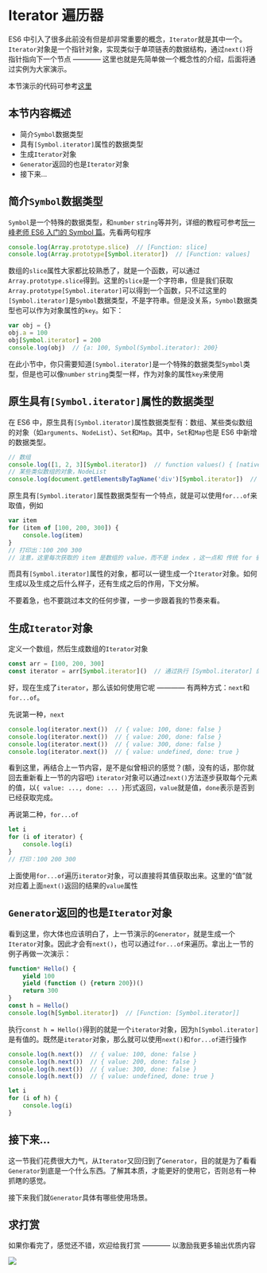 # Iterator 遍历器

ES6 中引入了很多此前没有但是却非常重要的概念，`Iterator`就是其中一个。`Iterator`对象是一个指针对象，实现类似于单项链表的数据结构，通过`next()`将指针指向下一个节点 ———— 这里也就是先简单做一个概念性的介绍，后面将通过实例为大家演示。

本节演示的代码可参考[这里](./test.js)

## 本节内容概述

- 简介`Symbol`数据类型
- 具有`[Symbol.iterator]`属性的数据类型
- 生成`Iterator`对象
- `Generator`返回的也是`Iterator`对象
- 接下来...

## 简介`Symbol`数据类型

`Symbol`是一个特殊的数据类型，和`number` `string`等并列，详细的教程可参考[阮一峰老师 ES6 入门的 Symbol 篇](http://es6.ruanyifeng.com/#docs/symbol)。先看两句程序

```javascript
console.log(Array.prototype.slice)  // [Function: slice]
console.log(Array.prototype[Symbol.iterator])  // [Function: values]
```

数组的`slice`属性大家都比较熟悉了，就是一个函数，可以通过`Array.prototype.slice`得到。这里的`slice`是一个字符串，但是我们获取`Array.prototype[Symbol.iterator]`可以得到一个函数，只不过这里的`[Symbol.iterator]`是`Symbol`数据类型，不是字符串。但是没关系，`Symbol`数据类型也可以作为对象属性的`key`。如下：

```javascript
var obj = {}
obj.a = 100
obj[Symbol.iterator] = 200
console.log(obj)  // {a: 100, Symbol(Symbol.iterator): 200}
```

在此小节中，你只需要知道`[Symbol.iterator]`是一个特殊的数据类型`Symbol`类型，但是也可以像`number` `string`类型一样，作为对象的属性`key`来使用

## 原生具有`[Symbol.iterator]`属性的数据类型

在 ES6 中，原生具有`[Symbol.iterator]`属性数据类型有：数组、某些类似数组的对象（如`arguments`、`NodeList`）、`Set`和`Map`。其中，`Set`和`Map`也是 ES6 中新增的数据类型。

```javascript
// 数组
console.log([1, 2, 3][Symbol.iterator])  // function values() { [native code] }
// 某些类似数组的对象，NodeList
console.log(document.getElementsByTagName('div')[Symbol.iterator])  // function values() { [native code] }
```

原生具有`[Symbol.iterator]`属性数据类型有一个特点，就是可以使用`for...of`来取值，例如

```javascript
var item
for (item of [100, 200, 300]) {
    console.log(item)
}
// 打印出：100 200 300 
// 注意，这里每次获取的 item 是数组的 value，而不是 index ，这一点和 传统 for 循环以及 for...in 完全不一样
```

而具有`[Symbol.iterator]`属性的对象，都可以一键生成一个`Iterator`对象。如何生成以及生成之后什么样子，还有生成之后的作用，下文分解。

不要着急，也不要跳过本文的任何步骤，一步一步跟着我的节奏来看。

## 生成`Iterator`对象

定义一个数组，然后生成数组的`Iterator`对象

```javascript
const arr = [100, 200, 300]
const iterator = arr[Symbol.iterator]()  // 通过执行 [Symbol.iterator] 的属性值（函数）来返回一个 iterator 对象
```

好，现在生成了`iterator`，那么该如何使用它呢 ———— 有两种方式：`next`和`for...of`。

先说第一种，`next`

```javascript
console.log(iterator.next())  // { value: 100, done: false }
console.log(iterator.next())  // { value: 200, done: false }
console.log(iterator.next())  // { value: 300, done: false }
console.log(iterator.next())  // { value: undefined, done: true }
```

看到这里，再结合上一节内容，是不是似曾相识的感觉？(额，没有的话，那你就回去重新看上一节的内容吧) `iterator`对象可以通过`next()`方法逐步获取每个元素的值，以`{ value: ..., done: ... }`形式返回，`value`就是值，`done`表示是否到已经获取完成。

再说第二种，`for...of`

```javascript
let i
for (i of iterator) {
    console.log(i)
}
// 打印：100 200 300 
```

上面使用`for...of`遍历`iterator`对象，可以直接将其值获取出来。这里的“值”就对应着上面`next()`返回的结果的`value`属性

## `Generator`返回的也是`Iterator`对象

看到这里，你大体也应该明白了，上一节演示的`Generator`，就是生成一个`Iterator`对象。因此才会有`next()`，也可以通过`for...of`来遍历。拿出上一节的例子再做一次演示：

```javascript
function* Hello() {
    yield 100
    yield (function () {return 200})()
    return 300 
}
const h = Hello()
console.log(h[Symbol.iterator])  // [Function: [Symbol.iterator]]
```

执行`const h = Hello()`得到的就是一个`iterator`对象，因为`h[Symbol.iterator]`是有值的。既然是`iterator`对象，那么就可以使用`next()`和`for...of`进行操作

```javascript
console.log(h.next())  // { value: 100, done: false }
console.log(h.next())  // { value: 200, done: false }
console.log(h.next())  // { value: 300, done: false }
console.log(h.next())  // { value: undefined, done: true }

let i
for (i of h) {
    console.log(i)
}
```

## 接下来...

这一节我们花费很大力气，从`Iterator`又回归到了`Generator`，目的就是为了看看`Generator`到底是一个什么东西。了解其本质，才能更好的使用它，否则总有一种抓瞎的感觉。

接下来我们就`Generator`具体有哪些使用场景。

## 求打赏

如果你看完了，感觉还不错，欢迎给我打赏 ———— 以激励我更多输出优质内容

![](http://images2015.cnblogs.com/blog/138012/201702/138012-20170228112237798-1507196643.png)